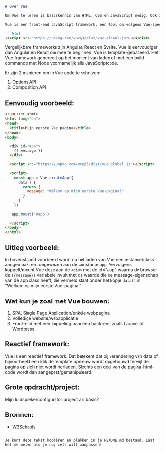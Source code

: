 ```markdown
# Over Vue

Om Vue te leren is basiskennis van HTML, CSS en JavaScript nodig. Ook is basiskennis van Node.js, npm/npx of Yarn op den duur mogelijk nodig.

Vue is een front-end JavaScript framework, een tool om volgens Vue-specifieke syntaxregels met minder code op snellere wijze een webapplicatie te bouwen. Je hoeft slechts middels de `<script>` tag een verbinding te maken met Vue.js om te zorgen dat Vue alles voor je regelt.

```html
<script src="https://unpkg.com/vue@3/dist/vue.global.js"></script>
```

Vergelijkbare frameworks zijn Angular, React en Svelte. Vue is eenvoudiger dan Angular en React om mee te beginnen. Vue is template-gebaseerd. Het Vue framework genereert op het moment van laden of met een build commando met Node voornamelijk alle JavaScriptcode.

Er zijn 2 manieren om in Vue code te schrijven:
1. Options API
2. Composition API

## Eenvoudig voorbeeld:

```html
<!DOCTYPE html>
<html lang="en">
<head>
  <title>Mijn eerste Vue pagina</title>
</head>
<body>

  <div id="app">
    {{ message }}
  </div>

  <script src="https://unpkg.com/vue@3/dist/vue.global.js"></script>

  <script>
    const app = Vue.createApp({
      data() {
        return {
          message: "Welkom op mijn eerste Vue-pagina!"
        }
      }
    })

   app.mount('#app')

  </script>
</body>
</html>
```

## Uitleg voorbeeld:

In bovenstaand voorbeeld wordt na het laden van Vue een instance/class aangemaakt en toegewezen aan de constante `app`. Vervolgens koppelt/mount Vue deze aan de `<div>` met de id="app" waarna de browser de `{{message}}` variabele invult met de waarde die de message-eigenschap van de app class heeft, die vermeld staat onder het kopje `data()` nl "Welkom op mijn eerste Vue-pagina!".

## Wat kun je zoal met Vue bouwen:

1. SPA, Single Page Application/enkele webpagina
2. Volledige website/webapplicatie
3. Front-end met een koppeling naar een back-end zoals Laravel of Wordpress

## Reactief framework:

Vue is een reactief framework. Dat betekent dat bij verandering van data of bijvoorbeeld een klik de template opnieuw wordt opgebouwd terwijl de pagina op zich niet wordt herladen. Slechts een deel van de pagina-html-code wordt dan aangepast/gemanipuleerd.

## Grote opdracht/project:

Mijn luidsprekerconfigurator project als basis?

## Bronnen:

- [W3Schools](https://www.w3schools.com)
``` 

Je kunt deze tekst kopiëren en plakken in je README.md bestand. Laat het me weten als je nog iets wilt aanpassen!